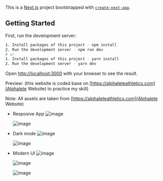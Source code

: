 This is a [Next.js](https://nextjs.org/) project bootstrapped with [`create-next-app`](https://github.com/vercel/next.js/tree/canary/packages/create-next-app).

## Getting Started

First, run the development server:

```bash
1. Install packages of this project - npm install
2. Run the development server - npm run dev
# or
1. Install packages of this project - yarn install
2. Run the development server - yarn dev
```

Open [http://localhost:3000](http://localhost:3000) with your browser to see the result.

Preview: (this website is coded base on [https://alphaleteathletics.com](Alphalete Website) to practice my skill)

Note: All assets are taken from [https://alphaleteathletics.com](Alphalete Website)

- Resposive App
  ![image](https://user-images.githubusercontent.com/56556185/184675523-5f6252ad-ec90-4bde-9c90-754be56b01d8.png)
  
  ![image](https://user-images.githubusercontent.com/56556185/184675587-9b77f191-6820-4e84-a196-4a8b253ed94f.png)
- Dark mode
  ![image](https://user-images.githubusercontent.com/56556185/184675694-fd678e46-6671-4e69-81c8-27e71c7a39a0.png)
  
  ![image](https://user-images.githubusercontent.com/56556185/184675735-1c6ecdb6-0a3a-4912-9671-c1ad481126aa.png)
- Modern UI
  ![image](https://user-images.githubusercontent.com/56556185/184675806-bea24470-8a65-4268-8874-41eb6717160b.png)

  ![image](https://user-images.githubusercontent.com/56556185/184675833-118dfbf3-b207-4e33-8fba-fa7586b5e1e3.png)

  ![image](https://user-images.githubusercontent.com/56556185/184675890-c27819f1-de47-41bb-aad0-e077ca1fba26.png)



